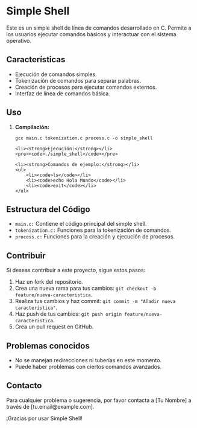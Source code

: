 <h1>Simple Shell</h1>

<p>Este es un simple shell de línea de comandos desarrollado en C. Permite a los usuarios ejecutar comandos
    básicos y interactuar con el sistema operativo.</p>

<h2>Características</h2>

<ul>
    <li>Ejecución de comandos simples.</li>
    <li>Tokenización de comandos para separar palabras.</li>
    <li>Creación de procesos para ejecutar comandos externos.</li>
    <li>Interfaz de línea de comandos básica.</li>
</ul>

<h2>Uso</h2>

<ol>
    <li><strong>Compilación:</strong></li>
    <pre><code>gcc main.c tokenization.c process.c -o simple_shell</code></pre>

    <li><strong>Ejecución:</strong></li>
    <pre><code>./simple_shell</code></pre>

    <li><strong>Comandos de ejemplo:</strong></li>
    <ul>
        <li><code>ls</code></li>
        <li><code>echo Hola Mundo</code></li>
        <li><code>exit</code></li>
    </ul>
</ol>

<h2>Estructura del Código</h2>

<ul>
    <li><code>main.c:</code> Contiene el código principal del simple shell.</li>
    <li><code>tokenization.c:</code> Funciones para la tokenización de comandos.</li>
    <li><code>process.c:</code> Funciones para la creación y ejecución de procesos.</li>
</ul>

<h2>Contribuir</h2>

<p>Si deseas contribuir a este proyecto, sigue estos pasos:</p>

<ol>
    <li>Haz un fork del repositorio.</li>
    <li>Crea una nueva rama para tus cambios: <code>git checkout -b feature/nueva-caracteristica</code>.</li>
    <li>Realiza tus cambios y haz commit: <code>git commit -m "Añadir nueva característica"</code>.</li>
    <li>Haz push de tus cambios: <code>git push origin feature/nueva-caracteristica</code>.</li>
    <li>Crea un pull request en GitHub.</li>
</ol>

<h2>Problemas conocidos</h2>

<ul>
    <li>No se manejan redirecciones ni tuberías en este momento.</li>
    <li>Puede haber problemas con ciertos comandos avanzados.</li>
</ul>

<h2>Contacto</h2>

<p>Para cualquier problema o sugerencia, por favor contacta a [Tu Nombre] a través de [tu.email@example.com].</p>

<p>¡Gracias por usar Simple Shell!</p>
